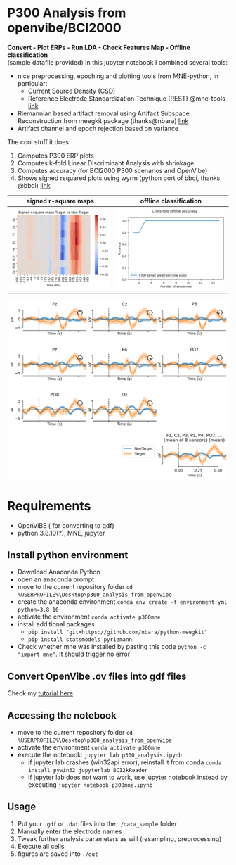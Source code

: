 # P300 Analysis from openvibe/BCI2000
**Convert - Plot ERPs - Run LDA  - Check Features Map - Offline classification**\
(sample datafile provided)
In this jupyter notebook I combined several tools:
- nice preprocessing, epoching and plotting tools from MNE-python, in particular:
  - Current Source Density (CSD)
  - Reference Electrode Standardization Technique (REST) @mne-tools [link](https://github.com/mne-tools/mne-python)
- Riemannian based artifact removal using Artifact Subspace Reconstruction from meegkit package (thanks@nbara) [link](https://github.com/nbara/python-meegkit) 
- Artifact channel and epoch rejection based on variance

The cool stuff it does:
1. Computes P300 ERP plots
2. Computes k-fold Linear Discriminant Analysis with shrinkage
3. Computes accuracy (for BCI2000 P300 scenarios and OpenVibe)
4. Shows signed rsquared plots using wyrm (python port of bbci, thanks @bbci) [link](https://github.com/bbci/wyrm) 



|                    signed r-square maps                         |                     offline classification                |
| :----------------------------------------------------------: | ------------------------------------------------------------ |
| <img src="./img/signed_rsquare.png" alt="Analysis_P300" width="400" /> | <img src="./img/kfold_accuracy.png" alt="kfold_accuracy" width="400" /> |

<img src="./img/8ch_output.png" alt="Analysis_P300" width="800" />

# Requirements

- OpenViBE ( for converting to gdf)
- python 3.8.10(?), MNE, jupyter

## Install python environment

- Download Anaconda Python
- open an anaconda prompt
- move to the current repository folder `cd %USERPROFILE%\Desktop\p300_analysis_from_openvibe`
- create the anaconda environment `conda env create -f environment.yml python=3.8.10`
- activate the environment `conda activate p300mne`
- install additional packages 
  - `pip install "git+https://github.com/nbara/python-meegkit"`
  - `pip install statsmodels pyriemann`
- Check whether mne was installed by pasting this code `python -c "import mne"`. It should trigger no error



## Convert OpenVibe .ov files into gdf files

Check my [tutorial here](https://github.com/lokinou/openvibe_to_gdf_tutorial)

## Accessing the notebook

- move to the current repository folder `cd %USERPROFILE%\Desktop\p300_analysis_from_openvibe`
- activate the environment `conda activate p300mne`
- execute the notebook: `jupyter lab p300_analysis.ipynb`
  - if jupyter lab crashes (win32api error), reinstall it from conda `conda install pywin32 jupyterlab BCI2kReader `
  - if jupyter lab does not want to work, use jupyter notebook instead by executing `jupyter notebook p300mne.ipynb`

## Usage

1. Put your `.gdf` or `.dat` files into the `./data_sample` folder
2. Manually enter the electrode names
3. Tweak further analysis parameters as will (resampling, preprocessing)
4. Execute all cells
5. figures are saved into `./out`

